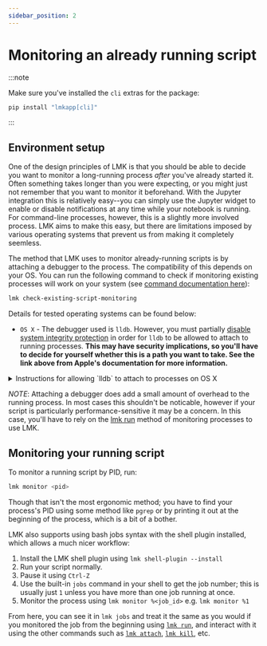 ```yaml
---
sidebar_position: 2
---
```

# Monitoring an already running script

:::note

Make sure you've installed the `cli` extras for the package:
```bash
pip install "lmkapp[cli]"
```

:::

## Environment setup

One of the design principles of LMK is that you should be able to decide you want to monitor a long-running process _after_ you've already started it. Often something takes longer than you were expecting, or you might just not remember that you want to monitor it beforehand. With the Jupyter integration this is relatively easy--you can simply use the Jupyter widget to enable or disable notifications at any time while your notebook is running. For command-line processes, however, this is a slightly more involved process. LMK aims to make this easy, but there are limitations imposed by various operating systems that prevent us from making it completely seemless.

The method that LMK uses to monitor already-running scripts is by attaching a debugger to the process. The compatibility of this depends on your OS. You can run the following command to check if monitoring existing processes will work on your system (see [command documentation here](/docs/cli/commands#check-existing-script-monitoring)):

```bash
lmk check-existing-script-monitoring
```

Details for tested operating systems can be found below:

- `OS X` -  The debugger used is `lldb`. However, you must partially [disable system integrity protection](https://developer.apple.com/documentation/security/disabling_and_enabling_system_integrity_protection) in order for `lldb` to be allowed to attach to running processes. **This may have security implications, so you'll have to decide for yourself whether this is a path you want to take. See the link above from Apple's documentation for more information.**

<details><summary>Instructions for allowing `lldb` to attach to processes on OS X</summary>
<p>

1. [Restart your computer in recovery mode](https://support.apple.com/en-us/HT201314)
2. Run `csrutil enable --without debug`
3. Restart your computer again.

</p>
</details>

_NOTE_: Attaching a debugger does add a small amount of overhead to the running process. In most cases this shouldn't be noticable, however if your script is particularly performance-sensitive it may be a concern. In this case, you'll have to rely on the [lmk run](/docs/cli/process) method of monitoring processes to use LMK.

## Monitoring your running script

To monitor a running script by PID, run:

```bash
lmk monitor <pid>
```

Though that isn't the most ergonomic method; you have to find your process's PID using some method like `pgrep` or by printing it out at the beginning of the process, which is a bit of a bother.

LMK also supports using bash jobs syntax with the shell plugin installed, which allows a much nicer workflow:

1. Install the LMK shell plugin using `lmk shell-plugin --install`
1. Run your script normally.
2. Pause it using `Ctrl-Z`
3. Use the built-in `jobs` command in your shell to get the job number; this is usually just `1` unless you have more than one job running at once.
4. Monitor the process using `lmk monitor %<job_id>` e.g. `lmk monitor %1`

From here, you can see it in `lmk jobs` and treat it the same as you would if you monitored the job from the beginning using [`lmk run`](/docs/cli/process), and interact with it using the other commands such as [`lmk attach`](/docs/cli/commands#attach), [`lmk kill`](/docs/cli/commands#kill), etc.
